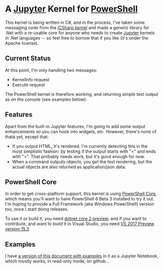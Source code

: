# A [Jupyter](https://jupyter.org/) Kernel for [PowerShell](https://github.com/PowerShell/PowerShell)

This kernel is being written in C#, and in the process, I've taken some messaging code from the [iCSharp kernel](https://github.com/zabirauf/icsharp) and made a generic library for .Net with a re-usable core for anyone who needs to create [Jupyter](https://jupyter.org/) kernels in .Net languages -- so feel free to borrow that if you like (it's under the Apache license).

## Current Status

At this point, I'm only handling two messages:

* KernelInfo request
* Execute request

The PowerShell kernel is therefore _working_, and returning simple text output as on the console (see examples below).

## Features

Apart from the built-in Jupyter features, I'm going to add some output enhancements so you can hook into widgets, etc. However, there's none of thata yet, except that:

* If you output HTML, it's rendered. I'm currently detecting this in the most simplistic fashion: by testing if the output starts with "<" and ends with ">". That probably needs work, but it's good enough for now.
* When a command outputs objects, you get the text rendering, but the actual objects are also returned as application/json data.

## PowerShell Core

In order to get cross-platform support, this kernel is using [PowerShell Core](https://github.com/PowerShell/PowerShell), which means you'll want to have PowerShell 6 Beta 3 installed to try it out. I'm hoping to provide a Full Framework (aka Windows PowerShell) version too, once I start doing releases.

To use it or build it, you need [dotnet core 2 preview](https://www.microsoft.com/net/core/preview), and if you want to contribute, and want to build it in Visual Studio, you need [VS 2017 Preview version 15.3](https://www.visualstudio.com/vs/preview/).

## Examples

I have [a version of this document with examples](https://github.com/Jaykul/Jupyter-PowerShell/blob/master/ReadMe.ipynb) in it as a Jupyter Notebook, which mostly works, in read-only mode, on github...